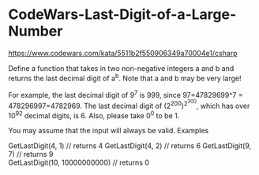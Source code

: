 # CodeWars-Last-Digit-of-a-Large-Number

https://www.codewars.com/kata/5511b2f550906349a70004e1/csharp

Define a function that takes in two non-negative integers a and b and returns the last decimal digit of a<sup>b</sup>. Note that a and b may be very large!

For example, the last decimal digit of 9<sup>7</sup> is 999, since 97=47829699^7 = 478296997=4782969. The last decimal digit of (2<sup>200</sup>)<sup>2<sup>300</sup></sup>, which has over 10<sup>92</sup> decimal digits, is 6. Also, please take 0<sup>0</sup> to be 1.

You may assume that the input will always be valid.
Examples

GetLastDigit(4, 1)            // returns 4
GetLastDigit(4, 2)            // returns 6
GetLastDigit(9, 7)            // returns 9    
GetLastDigit(10, 10000000000) // returns 0
